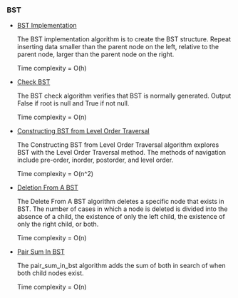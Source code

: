 ### BST
- [BST Implementation](BST_implementation.cpp)

    The BST implementation algorithm is to create the BST structure. Repeat inserting data smaller than the parent node on the left, relative to the parent node, larger than the parent node on the right. 
    
    Time complexity = O(h)

- [Check BST](check_bst.cpp)

    The BST check algorithm verifies that BST is normally generated. Output False if root is null and True if not null. 
    
    Time complexity = O(n)

- [Constructing BST from Level Order Traversal](Constructing%20BST%20from%20Level%20Order%20Traversal.cpp)

    The Constructing BST from Level Order Traversal algorithm explores BST with the Level Order Traversal method. The methods of navigation include pre-order, inorder, postorder, and level order. 
    
    Time complexity = O(n^2)

- [Deletion From A BST](Deletion%20From%20A%20BST.cpp)

    The Delete From A BST algorithm deletes a specific node that exists in BST. The number of cases in which a node is deleted is divided into the absence of a child, the existence of only the left child, the existence of only the right child, or both. 
    
    Time complexity = O(n) 

- [Pair Sum In BST](pair_sum_in_bst.cpp)

    The pair_sum_in_bst algorithm adds the sum of both in search of when both child nodes exist. 
    
    Time complexity = O(n)